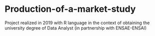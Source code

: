 # Production-of-a-market-study
Project realized in 2019 with R language in the context of obtaining the university degree of Data Analyst (in partnership with ENSAE-ENSAI)
